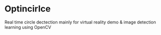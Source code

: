 # Optincirlce
Real time circle dectection mainly for virtual reality demo & image detection learning using OpenCV
